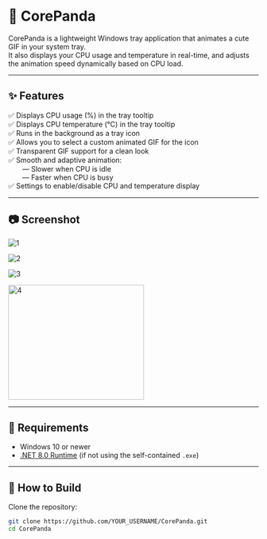 # 🐼 CorePanda

CorePanda is a lightweight Windows tray application that animates a cute GIF in your system tray.  
It also displays your CPU usage and temperature in real-time, and adjusts the animation speed dynamically based on CPU load.

---

## ✨ Features
✅ Displays CPU usage (%) in the tray tooltip  
✅ Displays CPU temperature (°C) in the tray tooltip  
✅ Runs in the background as a tray icon  
✅ Allows you to select a custom animated GIF for the icon  
✅ Transparent GIF support for a clean look  
✅ Smooth and adaptive animation:  
  — Slower when CPU is idle  
  — Faster when CPU is busy  
✅ Settings to enable/disable CPU and temperature display  

---

## 📷 Screenshot
![1](https://github.com/user-attachments/assets/90819343-739d-41a2-bb23-d04b5006d935)

![2](https://github.com/user-attachments/assets/97ceb00e-6383-4a12-98e4-a0b00b963c1d)

![3](https://github.com/user-attachments/assets/30355066-b232-44bb-867d-f900ee098c64)

<img width="273" height="231" alt="4" src="https://github.com/user-attachments/assets/ce8a0591-a6c1-4a3e-9729-cf99bc2c9ba7" />



---

## 🔷 Requirements
- Windows 10 or newer
- [.NET 8.0 Runtime](https://dotnet.microsoft.com/) (if not using the self-contained `.exe`)

---

## 🚀 How to Build
Clone the repository:
```bash
git clone https://github.com/YOUR_USERNAME/CorePanda.git
cd CorePanda
